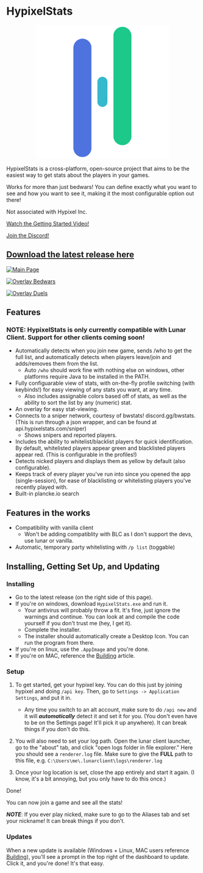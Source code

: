 # HypixelStats

[<p align="center"><img src="/bootstrap/imgs/logo.png" width="350px"></p>](https://github.com/EthanHarv/HypixelStats/releases/latest)

HypixelStats is a cross-platform, open-source project that aims to be the easiest way to get stats about the players in your games.

Works for more than just bedwars! You can define exactly what you want to see and how you want to see it, making it the most configurable option out there!

Not associated with Hypixel Inc.

[Watch the Getting Started Video!](https://www.hypixelstats.com/setup_video.html)

[Join the Discord!](http://discord.gg/yAAz4UkNb5)

## [Download the latest release here](https://github.com/EthanHarv/HypixelStats/releases/latest)

[![Main Page](https://media.discordapp.net/attachments/821280850061819945/836355148669911050/unknown.png)](https://github.com/EthanHarv/HypixelStats/releases/latest)

[![Overlay Bedwars](https://media.discordapp.net/attachments/821280850061819945/842210554940751932/unknown.png)](https://github.com/EthanHarv/HypixelStats/releases/latest)

[![Overlay Duels](https://media.discordapp.net/attachments/833380433076813824/842209825999814687/unknown.png)](https://github.com/EthanHarv/HypixelStats/releases/latest)

## Features

### <b>NOTE: HypixelStats is only currently compatible with Lunar Client. Support for other clients coming soon!</b>

- Automatically detects when you join new game, sends /who to get the full list, and automatically detects when players leave/join and adds/removes them from the list.
    - Auto `/who` should work fine with nothing else on windows, other platforms require Java to be installed in the PATH.
- Fully configuarable view of stats, with on-the-fly profile switching (with keybinds!) for easy viewing of any stats you want, at any time.
    - Also includes assignable colors based off of stats, as well as the ability to sort the list by any (numeric) stat.
- An overlay for easy stat-viewing.
- Connects to a sniper network, courtesy of bwstats! discord.gg/bwstats. (This is run through a json wrapper, and can be found at api.hypixelstats.com/sniper)
    - Shows snipers and reported players.
- Includes the ability to whitelist/blacklist players for quick identification. By default, whitelisted players appear green and blacklisted players appear red. (This is configurable in the profiles!)
- Detects nicked players and displays them as yellow by default (also configurable).
- Keeps track of every player you've run into since you opened the app (single-session), for ease of blacklisting or whitelisting players you've recently played with.
- Built-in plancke.io search

## Features in the works

- Compatibility with vanilla client
    - Won't be adding compatiblity with BLC as I don't support the devs, use lunar or vanilla.
- Automatic, temporary party whitelisting with `/p list` (toggable)

## Installing, Getting Set Up, and Updating

### Installing
- Go to the latest release (on the right side of this page).
- If you're on windows, download `HypixelStats.exe` and run it.
    - Your antivirus will probably throw a fit. It's fine, just ignore the warnings and continue. You can look at and compile the code yourself if you don't trust me (hey, I get it).
    - Complete the installer.
    - The installer should automatically create a Desktop Icon. You can run the program from there.
- If you're on linux, use the `.AppImage` and you're done.
- If you're on MAC, reference the [Building](https://github.com/EthanHarv/HypixelStats/wiki/Building) article.

### Setup

1. To get started, get your hypixel key. You can do this just by joining hypixel and doing `/api key`. Then, go to `Settings -> Application Settings`, and put it in.
    - Any time you switch to an alt account, make sure to do `/api new` and it will ***automatically*** detect it and set it for you. (You don't even have to be on the Settings page! It'll pick it up anywhere). It can break things if you don't do this.

2. You will also need to set your log path. Open the lunar client launcher, go to the "about" tab, and click "open logs folder in file explorer." Here you should see a `renderer.log` file. Make sure to give the <b>FULL</b> path to this file, e.g. `C:\Users\me\.lunarclient\logs\renderer.log`

3. Once your log location is set, close the app entirely and start it again. (I know, it's a bit annoying, but you only have to do this once.)

Done!

You can now join a game and see all the stats!

***NOTE***: If you ever play nicked, make sure to go to the Aliases tab and set your nickname! It can break things if you don't.

### Updates

When a new update is available (Windows + Linux, MAC users reference [Building](https://github.com/EthanHarv/HypixelStats/wiki/Building)), you'll see a prompt in the top right of the dashboard to update. Click it, and you're done! It's that easy.
